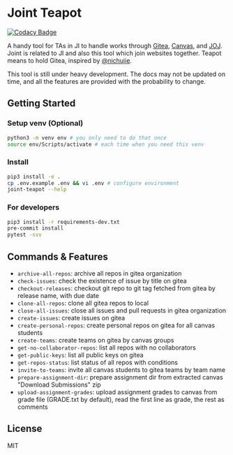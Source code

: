 # Joint Teapot

[![Codacy Badge](https://api.codacy.com/project/badge/Grade/352635b2c8534b0086b5a153db7c82e9)](https://app.codacy.com/gh/BoYanZh/Joint-Teapot?utm_source=github.com&utm_medium=referral&utm_content=BoYanZh/Joint-Teapot&utm_campaign=Badge_Grade_Settings)

A handy tool for TAs in JI to handle works through [Gitea](https://focs.ji.sjtu.edu.cn/git/), [Canvas](https://umjicanvas.com/), and [JOJ](https://joj.sjtu.edu.cn/). Joint is related to JI and also this tool which join websites together. Teapot means to hold Gitea, inspired by [@nichujie](https://github.com/nichujie).

This tool is still under heavy development. The docs may not be updated on time, and all the features are provided with the probability to change.

## Getting Started

### Setup venv (Optional)

```bash
python3 -m venv env # you only need to do that once
source env/Scripts/activate # each time when you need this venv
```

### Install

```bash
pip3 install -e .
cp .env.example .env && vi .env # configure environment
joint-teapot --help
```

### For developers

```bash
pip3 install -r requirements-dev.txt
pre-commit install
pytest -svv
```

## Commands & Features

- `archive-all-repos`:          archive all repos in gitea organization
- `check-issues`:               check the existence of issue by title on gitea
- `checkout-releases`:          checkout git repo to git tag fetched from gitea by release name, with due date
- `clone-all-repos`:            clone all gitea repos to local
- `close-all-issues`:           close all issues and pull requests in gitea organization
- `create-issues`:              create issues on gitea
- `create-personal-repos`:      create personal repos on gitea for all canvas students
- `create-teams`:               create teams on gitea by canvas groups
- `get-no-collaborator-repos`:  list all repos with no collaborators
- `get-public-keys`:            list all public keys on gitea
- `get-repos-status`:           list status of all repos with conditions
- `invite-to-teams`:            invite all canvas students to gitea teams by team name
- `prepare-assignment-dir`:     prepare assignment dir from extracted canvas "Download Submissions" zip
- `upload-assignment-grades`:   upload assignment grades to canvas from grade file (GRADE.txt by default), read the first line as grade, the rest as comments

## License

MIT
